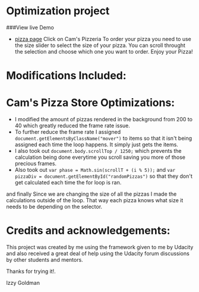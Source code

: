 **Optimization project**
===============================



###View live Demo

* [pizza page](https://izzygld.github.io.PizzaStore/pizza.html)
Click on Cam's Pizzeria To order your pizza you need to use the size slider to select the size of your pizza. You can scroll throught the selection and choose which one you want to order.
Enjoy your Pizza!


Modifications Included:
=============================


# Cam's Pizza Store Optimizations:

* I modified the amount of pizzas rendered in the background from 200 to 40 which greatly reduced the frame rate issue.
* To further reduce the frame rate I assigned ```document.getElementsByClassName("mover")``` to items so that it isn't being assigned each time the loop happens. It simply just gets the items.
* I also took out ```document.body.scrollTop / 1250;``` which prevents the calculation being done everytime you scroll saving you more of those precious frames.
*  Also took out ```var phase = Math.sin(scrollT + (i % 5));``` and ```var pizzaDiv = document.getElementById("randomPizzas")``` so that they don't get calculated each time the for loop is ran.

and finally Since we are changing the size of all the pizzas I made the calculations outside of the loop. That way each pizza knows what size it needs to be depending on the selector.

Credits and acknowledgements:
=============================
This project was created by me using the framework given to me by Udacity and also received a great deal of help using the Udacity forum discussions by other students and mentors.


Thanks for trying it!.

Izzy Goldman